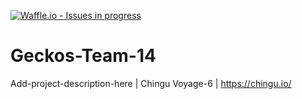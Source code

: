 [![Waffle.io - Issues in progress](https://badge.waffle.io/chingu-voyage6/Geckos-Team-14.png?label=in%20progress&title=In%20Progress)](http://waffle.io/chingu-voyage6/Geckos-Team-14)
# Geckos-Team-14
Add-project-description-here | Chingu Voyage-6 | https://chingu.io/

